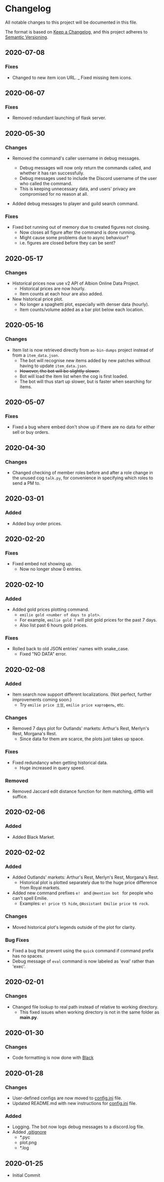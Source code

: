 # Changelog

All notable changes to this project will be documented in this file.

The format is based on [Keep a Changelog](https://keepachangelog.com/en/1.0.0/),
and this project adheres to [Semantic Versioning](https://semver.org/spec/v2.0.0.html).

## 2020-07-08

### Fixes

- Changed to new item icon URL.
	_ Fixed missing item icons.

## 2020-06-07

### Fixes

- Removed redundant launching of flask server.

## 2020-05-30

### Changes

- Removed the command's caller username in debug messages.
	- Debug messages will now only return the commands called, and whether it has ran successfully.
	- Debug messages used to include the Discord username of the user who called the command.
	- This is keeping unnecessary data, and users' privacy are compromised for no reason at all.

- Added debug messages to player and guild search command.

### Fixes

- Fixed bot running out of memory due to created figures not closing.
	- Now closes all figure after the command is done running.
	- Might cause some problems due to async behaviour?
	- i.e. figures are closed before they can be sent?

## 2020-05-17

### Changes

- Historical prices now use v2 API of Albion Online Data Project.
	- Historical prices are now hourly.
	- Item counts at each hour are also added.
- New historical price plot.
	- No longer a spaghetti plot, especially with denser data (hourly).
	- Item counts/volume added as a bar plot below each location.

## 2020-05-16

### Changes

- Item list is now retrieved directly from `ao-bin-dumps` project instead of from a `item_data.json`.
	- The bot will recognise new items added by new patches without having to update `item_data.json`.
	- ~~However, the bot will be slightly slower.~~
	- Bot will load the item list when the cog is first loaded.
	- The bot will thus start up slower, but is faster when searching for items.

## 2020-05-07

### Fixes

- Fixed a bug where embed don't show up if there are no data for either sell or buy orders.

## 2020-04-30

### Changes

- Changed checking of member roles before and after a role change in the unused cog `talk.py`, for convenience in specifying which roles to send a PM to.

## 2020-03-01

### Added

- Added buy order prices.

## 2020-02-20

### Fixes

- Fixed embed not showing up.
	- Now no longer show 0 entries.

## 2020-02-10

### Added

- Added gold prices plotting command.
	- `emilie gold <number of days to plot>`.
	- For example, `emilie gold 7` will plot gold prices for the past 7 days.
	- Also list past 6 hours gold prices.

### Fixes

- Rolled back to old JSON entries' names with snake_case.
	- Fixed "NO DATA" error.

## 2020-02-08

### Added

- Item search now support different localizations. (Not perfect, further improvements coming soon.)
	- Try `emilie price 土豆`, `emilie price картофель`, etc.

### Changes

- Removed 7 days plot for Outlands' markets: Arthur's Rest, Merlyn's Rest, Morgana's Rest.
	- Since data for them are scarce, the plots just takes up space.

### Fixes

- Fixed redundancy when getting historical data.
	- Huge increased in query speed.

### Removed

- Removed Jaccard edit distance function for item matching, difflib will suffice.

## 2020-02-06

### Added

- Added Black Market.

## 2020-02-02

### Added

- Added Outlands' markets: Arthur's Rest, Merlyn's Rest, Morgana's Rest.
	- Historical plot is plotted separately due to the huge price difference from Royal markets.
- Added new command prefixes `e! ` and `@mention bot ` for people who can't spell Emilie.
	- Examples: `e! price t5 hide`, `@Assistant Emilie price t6 rock`.

### Changes

- Moved historical plot's legends outside of the plot for clarity.

### Bug Fixes

- Fixed a bug that prevent using the `quick` command if command prefix has no spaces.
- Debug message of `eval` command is now labeled as 'eval' rather than 'exec'.

## 2020-02-01

### Changes

- Changed file lookup to real path instead of relative to working directory.
	- This fixed issues when working directory is not in the same folder as **main.py**.

## 2020-01-30

### Changes

- Code formatting is now done with [Black](https://github.com/psf/black)

## 2020-01-28

### Changes

- User-defined configs are now moved to [config.ini] file.
- Updated README.md with new instructions for [config.ini] file.

### Added

- Logging. The bot now logs debug messages to a discord.log file.
- Added [.gitignore]
 	- *.pyc
	- plot.png
	- *.log

## 2020-01-25

- Initial Commit

[config.ini]: https://github.com/matchatealeaf/albion-discord-bot/blob/master/config.ini
[.gitignore]: https://github.com/matchatealeaf/albion-discord-bot/blob/master/.gitignore

